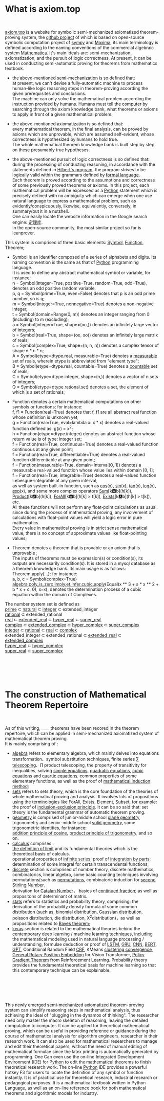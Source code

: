# What is axiom.top
  <br>
  
[axiom.top](../index.php) is a website for symbolic	semi-mechanized axiomatized theorem-proving system, the [github project](https://github.com/cosmosZhou/sympy) of which is based on open-source symbolic computation project of [sympy](https://github.com/sympy/sympy) and 
[Maxima](http://maxima.sourceforge.net), its main terminology is defined according to the naming conventions of the commercial algebraic system 
[Mathematica](https://reference.wolfram.com/language/index.html.en?source=footer). It's main ideals are: semi-mechanization, axiomatization, and the pursuit of logic correctness. At present, it can be used in conducting semi-automatic proving for theorems from mathematics textbook.  

* the above-mentioned semi-mechanization is so defined that:   
at present, we can't devise a fully-automatic machine to process human-like logic reasoning steps in theorem-proving according the given prerequisites and conclusions.  
The machine can only solve the mathematical problem according the instruction provided by humans. Humans must tell the computer by searching through the axiom knowledge bank, what theorems or axioms to apply in front of a given mathematical problem. 
* the above-mentioned axiomatization is so defined that:  
every mathematical theorem, in the final analysis, can be proved by axioms which are unprovable, which are assumed self-evident, whose correctness is hypothesized by humans to hold true.  
The whole mathematical theorem knowledge bank is built step by step on these presumably true hypotheses.

* the above-mentioned pursuit of logic correctness is so defined that:  
during the processing of conducting reasoning, in accordance with the statements defined in 
[Hilbert's program](https://en.wikipedia.org/wiki/Hilbert%27s_program), the program strives to be logically valid within the grammars defined by [formal language](https://en.wikipedia.org/wiki/Formal_language).   
Each theorem is proved according to the assumptions and correctness of some previously proved theorems or axioms. In this project, each mathematical problem will be expressed as a [Python](https://www.python.org/) statement which is precisely defined with no ambiguity which can emerge when one use natural language to express a mathematical problem, such as evidently/conspicuously, likewise, equivalently, conversely, in summary/put it in a nutshell.   
One can easily locate the website information in the Google search engine: [定理库](https://www.google.com.hk/search?q=%E5%AE%9A%E7%90%86%E5%BA%93).  
In the open-source community, the most similar project so far is [leanprover](https://leanprover-community.github.io/mathlib_docs/algebra/algebra/basic.html).


This system is comprised of three basic elements: [Symbol](../?symbol=Symbol), [Function](../?symbol=Function), Theorem; 
* Symbol is an identifier composed of a series of alphabets and digits. Its naming convention is the same as that of [Python](https://www.python.org/) programming language.   
It is used to define any abstract mathematical symbol or variable, for instance:     
n = Symbol(integer=True, positive=True, random=True, odd=True), denotes an odd positive random variable,  
p, q = Symbol(prime=True, even=False) denotes that p is an odd prime number, so is q;     
m = Symbol(integer=True, nonnegative=True) denotes a non-negative integer,   
t = Symbol(domain=Range(0, m)) denotes an integer ranging from 0 (including) to m (excluding);  
a = Symbol(integer=True, shape=(oo,)) denotes an infinitely large vector of integers;   
b = Symbol(real=True, shape=(oo, oo)) denotes an infinitely large matrix of reals;   
c = Symbol(complex=True, shape=(n, n, n)) denotes a complex tensor of shape n * n * n;   
A = Symbol(etype=dtype.real, measurable=True) denotes a [measurable](https://en.wikipedia.org/wiki/Measure_(mathematics)) set of reals, wherein etype is abbreviated from "element type";  
B = Symbol(etype=dtype.real, countable=True) denotes a [countable](https://en.wikipedia.org/wiki/Countable_set) set of reals;  
C = Symbol(etype=dtype.integer, shape=(n,)) denotes a vector of n sets of integers;     
Q = Symbol(etype=dtype.rational.set) denotes a set, the element of which is a set of rationals;    

* Function denotes a certain mathematical computations on other symbols or functions; for instance:  
f, f1 = Function(real=True) denotes that f, f1 are all abstract real function whose definition is unknown yet;   
g = Function(real=True, eval=lambda x: x \* x) denotes a real-valued function defined as: g(x) = x<sup>2</sup>;     
h = Function(etype=dtype.integer) denotes an abstract function whose return value is of type: integer set;  
f = Function(real=True, continuous=True) denotes a real-valued function continuous at any given point;    
f = Function(real=True, differentiable=True) denotes a real-valued function differentiable at any given point;    
f = Function(measurable=True, domain=Interval(0, 1)) denotes a measurable real-valued function whose value lies within domain [0, 1];    
f = Function(real=True, integrable=True) denotes a real-valued function Lebesgue-integrable at any given interval;    
as well as system built-in function, such as [cos](../?symbol=cos)(x), [sin](../?symbol=sin)(x), [tan](../?symbol=tan)(x), [log](../?symbol=log)(x), [exp](../?symbol=exp)(x), and some more complex operators [Sum](../?symbol=Sum)\[k:a:b\](h\[k\]), [Product](../?symbol=Product)\[k:a:b\](h\[k\]), [ForAll](../?symbol=All)\[k:a:b\](h\[k\] > t\[k\]), [Exists](../?symbol=Any)\[k:a:b\](h\[k\] > t\[k\]), etc.  
All these functions will not perform any float-point calculations as usual, since during the process of mathematical proving, any involvement of calculations with float-point values will yield a logic error in pure mathematics.    
Every value in mathematical proving is in strict sense mathematical value, there is no concept of approximate values like float-pointing values;      


* Theorem denotes a theorem that is provable or an axiom that is unprovable ;      
The inputs of theorems must be expression(s) or condition(s), its outputs are necessarily condition(s). It is stored in a mysql database as a theorem knowledge bank. Its main usage is as follows: Theorem.apply(...); for instance:    
a, b, c = Symbol(complex=True)  
[algebra.poly_is_zero.imply.et.infer.cubic.apply](../?module=algebra.poly_is_zero.imply.et.infer.cubic)(Equal(x ** 3 + a * x ** 2 + b * x + c, 0), x=x), denotes the determination process of a cubic equation within the domain of Complexes.     

The number system set is defined as  
[prime](https://en.wikipedia.org/wiki/Prime_number) ⊂ [natural](https://en.wikipedia.org/wiki/Natural_number) ⊂ [integer](https://en.wikipedia.org/wiki/Integer) ⊂ extended_integer  
[rational](https://en.wikipedia.org/wiki/Rational_number) ⊂ extended_rational  
[real](https://en.wikipedia.org/wiki/Real_number) ⊂ [extended_real](https://en.wikipedia.org/wiki/Extended_real_number_line) ⊂ [hyper_real](https://en.wikipedia.org/wiki/Hyperreal_number) ⊂ [super_real](https://en.wikipedia.org/wiki/Superreal_number)  
[complex](https://en.wikipedia.org/wiki/Complex_number) ⊂ [extended_complex](https://en.wikipedia.org/wiki/Riemann_sphere) ⊂ [hyper_complex](https://en.wikipedia.org/wiki/Hypercomplex_number) ⊂ [super_complex](https://en.wikipedia.org/wiki/Surreal_number#Surcomplex_numbers)  
[integer](https://en.wikipedia.org/wiki/Integer) ⊂ [rational](https://en.wikipedia.org/wiki/Rational_number) ⊂ [real](https://en.wikipedia.org/wiki/Real_number) ⊂ [complex](https://en.wikipedia.org/wiki/Complex_number)  
extended_integer ⊂ extended_rational ⊂ [extended_real](https://en.wikipedia.org/wiki/Extended_real_number_line) ⊂ [extended_complex](https://en.wikipedia.org/wiki/Riemann_sphere)  
[hyper_real](https://en.wikipedia.org/wiki/Hyperreal_number) ⊂ [hyper_complex](https://en.wikipedia.org/wiki/Hypercomplex_number)  
[super_real](https://en.wikipedia.org/wiki/Superreal_number) ⊂ [super_complex](https://en.wikipedia.org/wiki/Surreal_number#Surcomplex_numbers)  

<br><br>
------


# The construction of Mathematical Theorem Repertoire
  <br>
  
As of this writing, <label id=count>____</label> theorems have been recored in the theorem repertoire, which can be applied in semi-mechanized axiomatized system of mathematical theorem proving.  
It is mainly comprising of :  	
	
* [algebra](../?module=algebra) refers to elementary algebra, which mainly delves into equations transformation、symbol substitution techniques, finite series [∑ telescoping](../?module=algebra.sum.to.add.telescope)、∏ product telescoping, the property of transitivity for inequalities, solving [simple equations](../?module=algebra.poly_is_zero.imply.et.infer.simple_equation), [quadratic equations](../?module=algebra.poly_is_zero.imply.et.infer.quadratic), [cubic equations](../?module=algebra.poly_is_zero.imply.et.infer.cubic) and [quartic equations](../?module=algebra.poly_is_zero.imply.et.infer.quartic), common properties of some elementary functions, as well as the proof of [mathematical induction method](../?module=algebra.ne_zero.infer.imply.ne_zero.induct);   
* [sets](../?module=sets) refers to sets theory, which is the core foundation of the theories of whole mathematical proving and analysis. It involves lots of propositions using the terminologies like 
ForAll, Exists, Element, Subset, for example: 
the proof of [inclusion-exclusion principle](../?module=sets/imply/eq/principle/inclusion_exclusion/basic). It can be so said that: set theory is the fundamental grammar of automatic theorem proving.  
* [geometry](../?module=geometry) is comprised of junior-middle school 
[plane geometry](../?module=geometry/plane), trigonometry and senior-middle school
[solid geometry](../?module=geometry/solid), some trigonometric identities, for instance:  
[addition principle of cosine](../?module=geometry.cos.to.add.principle.add), [product principle of trigonometry](../?module=geometry.mul.to.add.sin), and so on.   
* [calculus](../?module=calculus) comprises :   
[the definition of limit](../?module=calculus/eq/to/any_all/limit_definition) and its fundamental theories which is the theoretical basis of calculus.  
operational properties of [infinite series](../?module=calculus.eq.imply.eq.series.infinite.coefficient); 
proof of [integration by parts](../?module=calculus.integral.to.add.by_parts);  
determination of some integral for certain transcendental functions;  
* [discrete](../?module=discrete) section is comprised of number theory, discrete mathematics, combinatorics, linear algebra, some basic counting techniques involving permutations(such as 
[permutations](../?module=discrete.abs_cup.to.factorial), combinatoric induction for [second Stirling Number](../?module=discrete.stirling2.to.add.recurrence),  
derivation for [Catalan Number](../?module=discrete.eq.eq.imply.eq.catalan.recurrence)， 
basics of [continued fraction](../?module=discrete.add.to.pow.HK.recurrence); as well as propositons of determinant of matrix.  
* [stats](../?module=stats) refers to statistics and probability theory, comprising: the derivation of the probability density formula of some common distribution (such as, binomial distribution, Gaussian distribution, poisson distribution, die distribution, Χ<sup>2</sup>distribution)，as well as propositions related to [Bayes theorem](../?module=stats/probability/to/mul);  
* [keras](../?module=keras) section is related to the mathematical theories behind the contemporary deep learning / machine learning techniques, including the mathematical modeling used in natural language processing / understanding, formulae deduction or proof of
[LSTM](../?module=keras.eq.eq.imply.eq.long_short_term_memory),
[GRU](../?module=keras.imply.eq.gated_recurrent_unit),
[CNN](../?module=keras.eq_lamda_bool.imply.eq.conv1d),
[BERT](../?module=keras.matmul_softmax.to.lamda.div.scaled_dot_product_attention),
[GPT](../?module=keras.matmul_softmax.to.lamda.matmul.gpt),
Conditional Random Field [CRF](../?module=keras.ne_zero.eq.eq.eq.imply.et.crf),
KMeans [clustering convergence](../?module=sets.el.notin.le.imply.le.st.variance), [General Rotary Position Embedding](../?module=keras.eq_mul.eq_mul.eq_block.imply.eq.matmul.softmax.to.lamda.sum.plane) for Vision Transformer, [Policy Gradient Theorem](../?module=keras.eq_conditioned.eq_expect.is_finite.is_finite.imply.eq.matmul.grad.expect.unbiased_advantage_estimate) from Reinforcement Learning. 
Probability theory provides the fundamental theoretical basis for machine learning so that this contemporary technique can be  explainable.  

<br><br>
-------
This newly emerged semi-mechanized axiomatized theorem-proving system can simplify reasoning steps in mathematical analysis, thus achieving the ideal of "plugging in the dynamos of thinking". The researcher need only master the macro skeleton of reasoning, leaving the detailed computation to computer. It can be applied for theoretical mathematical proving, which can be useful in providing reference or guidance during the course of mathematical analysis for algorithm engineers, researcher in their research work. It can also be used for mathematical researchers to manage and edit their theoretical papers, without the need of manual editing of mathematical formulae since the latex printing is automatically generated by programming. One Can even use the on-line Integrated Development Environment (IDE) for [Python](https://www.python.org/) to edit the mathematical theorems to finish theoretical research work. The on-line [Python](https://www.python.org/) IDE provides a powerful hotkey F3 for users to locate the definition of any symbol or function instantly. It is of practical use for theoretical research, industrial research or pedagogical purposes. It is a mathematical textbook written in Python Language, as well as an on-line reference book for both mathematical theorems and algorithmic models for industry.
<br><br>

<script type=module>
	$('#count').innerHTML = await get("/axiom/php/request/count.php");
</script>